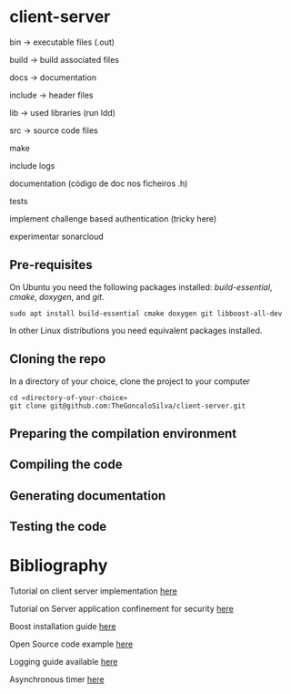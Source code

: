 # client-server

bin -> executable files (.out)

build -> build associated files

docs -> documentation

include -> header files

lib -> used libraries (run ldd)

src -> source code files

make

include logs

documentation (código de doc nos ficheiros .h)

tests

implement challenge based authentication (tricky here)

experimentar sonarcloud

## Pre-requisites

On Ubuntu you need the following packages installed:
_build-essential_, _cmake_, _doxygen_, and _git_.

```
sudo apt install build-essential cmake doxygen git libboost-all-dev
```

In other Linux distributions you need equivalent packages installed.

## Cloning the repo

In a directory of your choice, clone the project to your computer

```
cd «directory-of-your-choice»
git clone git@github.com:TheGoncaloSilva/client-server.git
```

## Preparing the compilation environment

## Compiling the code

## Generating documentation

## Testing the code

# Bibliography

Tutorial on client server implementation [here](https://www.bogotobogo.com/cplusplus/sockets_server_client.php)

Tutorial on Server application confinement for security [here](https://sweet.ua.pt/jpbarraca/course/sio-2223/lab-linux/)

Boost installation guide [here](https://www.boost.org/doc/libs/1_66_0/more/getting_started/unix-variants.html)

Open Source code example [here](https://github.com/iamazeem/TcpClientServerApp)

Logging guide available [here](https://www.sentinelone.com/blog/getting-started-quickly-cplusplus-logging/)

Asynchronous timer [here](https://www.bogotobogo.com/cplusplus/Boost/boost_AsynchIO_asio_tcpip_socket_server_client_timer_A.php)
